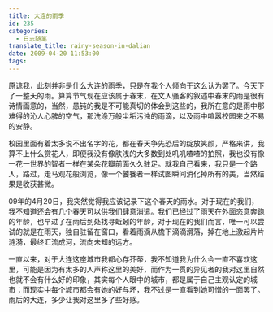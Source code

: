 ```yaml
---
title: 大连的雨季
id: 235
categories:
  - 日志随笔
translate_title: rainy-season-in-dalian
date: 2009-04-20 11:53:00
tags:
---
```


原谅我，此刻并非是什么大连的雨季，只是在我个人倾向于这么认为罢了。今天下了一整天的雨。算算节气现在应该属于春末，在文人骚客的叙述中春末的雨是很有诗情画意的，当然，愚钝的我是不可能真切的体会到这些的，我所在意的是雨中那难得的沁人心脾的空气，那洗涤万般尘垢污浊的雨滴，以及雨中喧嚣校园来之不易的安静。

校园里面有着太多说不出名字的花，都在春天争先恐后的绽放笑颜，严格来讲，我算不上什么赏花人，即便我没有像肤浅的大多数到处叽叽喳喳的拍照，我也没有像一花一世界的智者一样在某朵花瓣前面久久驻足。就我自己看来，我只是一个路人，路过，走马观花般浏览，像一个饕餮者一样试图瞬间消化掉所有的美，当然结果是收获甚微。

09年的4月20日，我突然觉得我应该记录下这个春天的雨水。对于现在的我们，我不知道还会有几个春天可以供我们肆意消遣。我们已经过了雨天在外面恣意奔跑的年龄，也早过了在雨后到处找寻蚯蚓的年龄，对于现在的我们而言，唯一可以尝试的就是在雨天，独自驻留在窗口，看着雨滴从檐下滴滴滑落，掉在地上激起片片涟漪，最终汇流成河，流向未知的远方。

一直以来，对于大连这座城市我都心存芥蒂，我不知道我为什么会一直不喜欢这里，可能是因为有太多的人声称这里的美好，而作为一贯的异见者的我对这里自然也就不会有什么好的印象，其实每个人眼中的城市，都是属于自己主观认定的城市；而现实中每个城市都会有她的好与坏，我不过是一直看到她可憎的一面罢了。雨后的大连，多少让我对这里多了些好感。